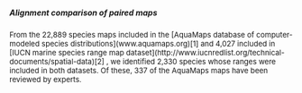 ##### Alignment comparison of paired maps
 
<font size = 2>
From the 22,889 species maps included in the [AquaMaps database of computer-modeled species distributions](www.aquamaps.org)[1] and 4,027 included in [IUCN marine species range map dataset](http://www.iucnredlist.org/technical-documents/spatial-data)[2] , we identified 2,330 species whose ranges were included in both datasets. Of these, 337 of the AquaMaps maps have been reviewed by experts.
</font>

<font size = 2>
